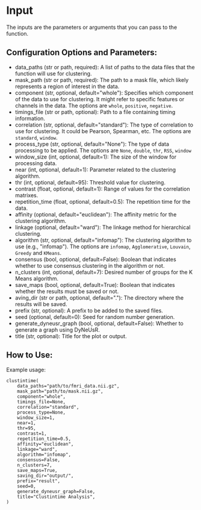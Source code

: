 # Input

The inputs are the parameters or arguments that you can pass to the function.

## Configuration Options and Parameters:

- data_paths (str or path, required): A list of paths to the data files that the function will use for clustering.
- mask_path (str or path, required): The path to a mask file, which likely represents a region of interest in the data.
- component (str, optional, default="whole"): Specifies which component of the data to use for clustering. It might refer to specific features or channels in the data. The options are `whole`, `positive`, `negative`.
- timings_file (str or path, optional): Path to a file containing timing information.
- correlation (str, optional, default="standard"): The type of correlation to use for clustering. It could be Pearson, Spearman, etc. The options are `standard`, `window`.
- process_type (str, optional, default="None"): The type of data processing to be applied. The options are `None`, `double`, `thr`, `RSS`, `window`
- window_size (int, optional, default=1): The size of the window for processing data.
- near (int, optional, default=1): Parameter related to the clustering algorithm.
- thr (int, optional, default=95): Threshold value for clustering.
- contrast (float, optional, default=1):  Range of values for the correlation matrixes.
- repetition_time (float, optional, default=0.5): The repetition time for the data.
- affinity (optional, default="euclidean"): The affinity metric for the clustering algorithm.
- linkage (optional, default="ward"): The linkage method for hierarchical clustering.
- algorithm (str, optional, default="infomap"): The clustering algorithm to use (e.g., "infomap"). The options are `infomap`, `Agglomerative`, `Louvain`, `Greedy` and `KMeans`.
- consensus (bool, optional, default=False): Boolean that indicates whether to use consensus clustering in the algorithm or not.
- n_clusters (int, optional, default=7): Desired number of groups for the K Means algorithm.
- save_maps (bool, optional, default=True): Boolean that indicates whether the results must be saved or not.
- aving_dir (str or path, optional, default="."): The directory where the results will be saved.
- prefix (str, optional): A prefix to be added to the saved files.
- seed (optional, default=0): Seed for random number generation.
- generate_dyneusr_graph (bool, optional, default=False): Whether to generate a graph using DyNeUsR.
- title (str, optional): Title for the plot or output.

## How to Use:

Example usage:
`````
clustintime(
    data_paths="path/to/fmri_data.nii.gz",
    mask_path="path/to/mask.nii.gz",
    component="whole",
    timings_file=None,
    correlation="standard",
    process_type=None,
    window_size=1,
    near=1,
    thr=95,
    contrast=1,
    repetition_time=0.5,
    affinity="euclidean",
    linkage="ward",
    algorithm="infomap",
    consensus=False,
    n_clusters=7,
    save_maps=True,
    saving_dir="output/",
    prefix="result",
    seed=0,
    generate_dyneusr_graph=False,
    title="Clustintime Analysis",
)
`````
